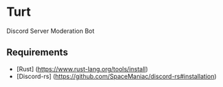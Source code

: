 # Turt

Discord Server Moderation Bot

## Requirements

- [Rust] (https://www.rust-lang.org/tools/install)
- [Discord-rs] (https://github.com/SpaceManiac/discord-rs#installation)
